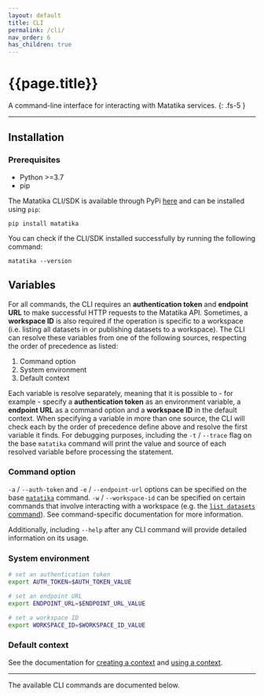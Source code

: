 ```yaml
---
layout: default
title: CLI
permalink: /cli/
nav_order: 6
has_children: true
---
```


# {{page.title}}

A command-line interface for interacting with Matatika services.
{: .fs-5 }

---

## Installation

### Prerequisites
- Python >=3.7
- pip

The Matatika CLI/SDK is available through PyPi [here](https://pypi.org/project/matatika/) and can be installed using `pip`:

```
pip install matatika
```

You can check if the CLI/SDK installed successfully by running the following command:

```
matatika --version
```

## Variables

For all commands, the CLI requires an **authentication token** and **endpoint URL** to make successful HTTP requests to the Matatika API. Sometimes, a **workspace ID** is also required if the operation is specific to a workspace (i.e. listing all datasets in or publishing datasets to a workspace). The CLI can resolve these variables from one of the following sources, respecting the order of precedence as listed:

1. Command option
1. System environment
1. Default context

Each variable is resolve separately, meaning that it is possible to - for example - specify a **authentication token** as an environment variable, a **endpoint URL** as a command option and a **workspace ID** in the default context. When specifying a variable in more than one source, the CLI will check each by the order of precedence define above and resolve the first variable it finds. For debugging purposes, including the `-t` / `--trace` flag on the base `matatika` command will print the value and source of each resolved variable before processing the statement.

### Command option
`-a` / `--auth-token` and `-e` / `--endpoint-url` options can be specified on the base [`matatika`](matatika) command.
`-w` / `--workspace-id` can be specified on certain commands that involve interacting with a workspace (e.g. the [`list datasets` command](cli-commands/list#datasets)). See command-specific documentation for more information.

Additionally, including `--help` after any CLI command will provide detailed information on its usage.

### System environment
```bash
# set an authentication token
export AUTH_TOKEN=$AUTH_TOKEN_VALUE

# set an endpoint URL
export ENDPOINT_URL=$ENDPOINT_URL_VALUE

# set a workspace ID
export WORKSPACE_ID=$WORKSPACE_ID_VALUE
```

### Default context
See the documentation for [creating a context](cli-commands/context#create) and [using a context](cli-commands/context#use).

---

The available CLI commands are documented below.
